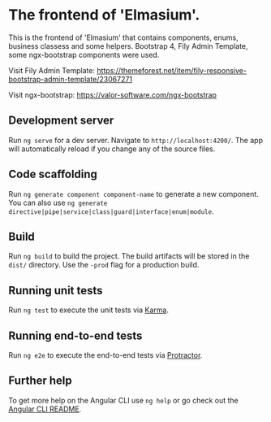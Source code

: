 # The frontend of 'Elmasium'.

This is the frontend of 'Elmasium' that contains components, enums, business classess and some helpers.
Bootstrap 4, Fily Admin Template, some ngx-bootstrap components were used.

Visit Fily Admin Template:
https://themeforest.net/item/fily-responsive-bootstrap-admin-template/23067271

Visit ngx-bootstrap:
https://valor-software.com/ngx-bootstrap

## Development server

Run `ng serve` for a dev server. Navigate to `http://localhost:4200/`. The app will automatically reload if you change any of the source files.

## Code scaffolding

Run `ng generate component component-name` to generate a new component. You can also use `ng generate directive|pipe|service|class|guard|interface|enum|module`.

## Build

Run `ng build` to build the project. The build artifacts will be stored in the `dist/` directory. Use the `-prod` flag for a production build.

## Running unit tests

Run `ng test` to execute the unit tests via [Karma](https://karma-runner.github.io).

## Running end-to-end tests

Run `ng e2e` to execute the end-to-end tests via [Protractor](http://www.protractortest.org/).

## Further help

To get more help on the Angular CLI use `ng help` or go check out the [Angular CLI README](https://github.com/angular/angular-cli/blob/master/README.md).
